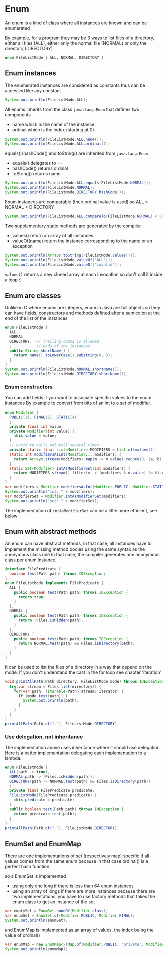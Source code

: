 # Enum
An enum is a kind of class where all instances are known and can be enumerated

By example, for a program they may be 3 ways to list files of a directory,
either all files (ALL), either only the normal file (NORMAL) or only the directory (DIRECTORY)
```java
enum FileListMode { ALL, NORMAL, DIRECTORY }
```


## Enum instances
The enumerated instances are considered as constants thus can be accessed like any constant
```java
System.out.println(FileListMode.ALL);
```

All enums inherits from the class `java.lang.Enum` that defines two components
- name which is the name of the instance
- ordinal which is the index (starting at 0)
```java
System.out.println(FileListMode.ALL.name());
System.out.println(FileListMode.ALL.ordinal());
```

equals()/hashCode() and toString() are inherited from `java.lang.Enum`
- equals() delegates to ==
- hashCode() returns ordinal
- toString() returns name
```java
System.out.println(FileListMode.ALL.equals(FileListMode.NORMAL));
System.out.println(FileListMode.NORMAL);
System.out.println(FileListMode.DIRECTORY.hashCode());
```

Enum instances are comparable (their ordinal value is used) so
ALL < NORMAL < DIRECTORY
```java
System.out.println(FileListMode.ALL.compareTo(FileListMode.NORMAL) < 0);
```

Two supplementary static methods are generated by the compiler
- values() return an array of all instances
- valueOf(name) return the instance corresponding to the name or an exception
```java
System.out.println(Arrays.toString(FileListMode.values()));
System.out.println(FileListMode.valueOf("ALL"));
System.out.println(FileListMode.valueOf("invalid"));
```

`values()` returns a new cloned array at each invocation
so don't call it inside a loop :)


## Enum are classes
Unlike in C where enums are integers, enum in Java are full objects
so they can have fields, constructors and methods defined after a semicolon
at the end of the list of the instances
```java
enum FileListMode {
  ALL,
  NORMAL,
  DIRECTORY,  // trailing comma is allowed
  ;           // ends of the instances
  public String shortName() {
    return name().toLowerCase().substring(0, 3);
  }  
}
System.out.println(FileListMode.NORMAL.shortName());
System.out.println(FileListMode.DIRECTORY.shortName());
```


### Enum constructors
You can add fields if you want to associate specific values to the enum instances
By example to convert from bits of an int to a set of modifier.
```java
enum Modifier {
  PUBLIC(1), FINAL(2), STATIC(4)
  ;
  private final int value;
  private Modifier(int value) {
    this.value = value;
  }
  // avoid to calls values() several times
  private static final List<Modifier> MODIFIERS = List.of(values());
  static int modifiersAsInt(Modifier... modifiers) {
    return Arrays.stream(modifiers).map(m -> m.value).reduce(0, (a, b) -> a | b);
  }
  static Set<Modifier> intAsModifierSet(int modifiers) {
    return MODIFIERS.stream().filter(m -> (modifiers & m.value) != 0).collect(Collectors.toSet());
  }
}
var modifiers = Modifier.modifiersAsInt(Modifier.PUBLIC, Modifier.STATIC);
System.out.println("int: " + modifiers);
var modifierSet = Modifier.intAsModifierSet(modifiers);
System.out.println("set: " + modifierSet);
```

The implementation of `intAsModifierSet` can be a little more efficient, see below


## Enum with abstract methods
An enum can have abstract methods, in that case, all instances have to implement the missing method bodies
using the same syntax as the anonymous class one
In that case, the compiler generates one anonymous class per enum instance.
```java
interface FilePredicate {
  boolean test(Path path) throws IOException;
}
enum FileListMode implements FilePredicate {
  ALL {
    public boolean test(Path path) throws IOException {
      return true;
    }
  },
  NORMAL {
    public boolean test(Path path) throws IOException {
      return !Files.isHidden(path);
    }
  },
  DIRECTORY {
    public boolean test(Path path) throws IOException {
      return NORMAL.test(path) && Files.isDirectory(path);
    }
  }
}
```

It can be used to list the files of a directory in a way that
depend on the mode. If you don't understand the cast in the for loop
see chapter 'iteration'
```java
void printAllPath(Path directory, FileListMode mode) throws IOException {
  try(var stream = Files.list(directory)) {
    for(var path: (Iterable<Path>)stream::iterator) {
      if (mode.test(path)) {
        System.out.println(path);
      }
    }
  }
}
printAllPath(Path.of("."), FileListMode.DIRECTORY);
```


### Use delegation, not inheritance
The implementation above uses inheritance where it should use delegation
Here is a better implementation delegating each implementation to a lambda.
```java
enum FileListMode {
  ALL(path -> true),
  NORMAL(path -> !Files.isHidden(path)),
  DIRECTORY(path -> NORMAL.test(path) && Files.isDirectory(path))
  ;
  private final FilePredicate predicate;
  FileListMode(FilePredicate predicate) {
    this.predicate = predicate;
  }
  public boolean test(Path path) throws IOException {
    return predicate.test(path);
  }
}
printAllPath(Path.of("."), FileListMode.DIRECTORY);
```


## EnumSet and EnumMap
There are one implementations of set (respectively map) specific if all values
comes from the same enum because in that case ordinal() is a perfect hash function

so a EnumSet is implemented
- using only one long if there is less than 64 enum instances
- using an array of longs if there are more instances
because there are two implementations, you have to use factory methods
that takes the enum class to get an instance of the set
```java
var emptySet = EnumSet.noneOf(Modifier.class);
var enumSet = EnumSet.of(Modifier.PUBLIC, Modifier.FINAL);
System.out.println(enumSet);
```

and EnumMap is implemented as an array of values, the index being the value of ordinal()
```java
var enumMap = new EnumMap<>(Map.of(Modifier.PUBLIC, "private", Modifier.FINAL, "final"));
System.out.println(enumMap);
```

